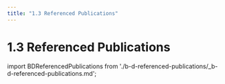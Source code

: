 ```yaml
---
title: "1.3 Referenced Publications"
---
```


# 1.3 Referenced Publications

import BDReferencedPublications from './b-d-referenced-publications/_b-d-referenced-publications.md';

<BDReferencedPublications />

